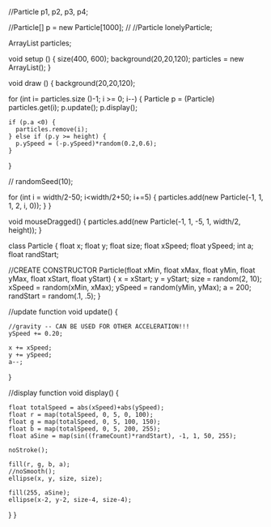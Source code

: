 //Particle p1, p2, p3, p4;

//Particle[] p = new Particle[1000];
//
//Particle lonelyParticle;

ArrayList particles;



void setup () {
  size(400, 600);
  background(20,20,120);
  particles = new ArrayList();
}

void draw () {
  background(20,20,120);



  for (int i= particles.size ()-1; i >= 0; i--) {
    Particle p = (Particle) particles.get(i);
    p.update();
    p.display();

    if (p.a <0) {
      particles.remove(i);
    } else if (p.y >= height) {
      p.ySpeed = (-p.ySpeed)*random(0.2,0.6);
    }
  }

  //  randomSeed(10);

  for (int i = width/2-50; i<width/2+50; i+=5) {
    particles.add(new Particle(-1, 1, 1, 2, i, 0));
  }
}


void mouseDragged() {
  particles.add(new Particle(-1, 1, -5, 1, width/2, height));
}

class Particle {
  float x;
  float y;
  float size;
  float xSpeed;
  float ySpeed;
  int a;
  float randStart;

  //CREATE CONSTRUCTOR
  Particle(float xMin, float xMax, float yMin, float yMax, float xStart, float yStart) {
    x = xStart;
    y = yStart;
    size = random(2, 10);
    xSpeed = random(xMin, xMax);
    ySpeed = random(yMin, yMax);
    a = 200;
    randStart = random(.1, .5);
  }

  //update function
  void update() {

    //gravity -- CAN BE USED FOR OTHER ACCELERATION!!!
    ySpeed += 0.20;

    x += xSpeed;
    y += ySpeed;
    a--;
  }


  //display function
  void display() {

    float totalSpeed = abs(xSpeed)+abs(ySpeed);
    float r = map(totalSpeed, 0, 5, 0, 100);
    float g = map(totalSpeed, 0, 5, 100, 150);
    float b = map(totalSpeed, 0, 5, 200, 255);
    float aSine = map(sin((frameCount)*randStart), -1, 1, 50, 255);

    noStroke();

    fill(r, g, b, a);
    //noSmooth();
    ellipse(x, y, size, size);

    fill(255, aSine);
    ellipse(x-2, y-2, size-4, size-4);
  }
}